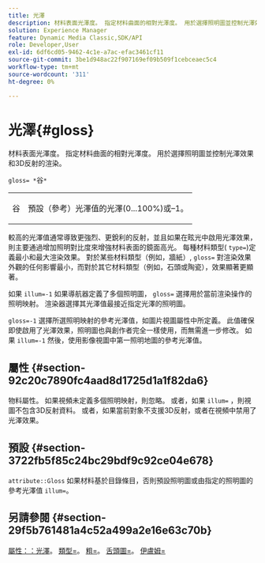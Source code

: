 ```yaml
---
title: 光澤
description: 材料表面光澤度。 指定材料曲面的相對光澤度。 用於選擇照明圖並控制光澤效果和3D反射的渲染。
solution: Experience Manager
feature: Dynamic Media Classic,SDK/API
role: Developer,User
exl-id: 6df6cd05-9462-4c1e-a7ac-efac3461cf11
source-git-commit: 3be1d948ac22f907169ef09b509f1cebceaec5c4
workflow-type: tm+mt
source-wordcount: '311'
ht-degree: 0%

---
```


# 光澤{#gloss}

材料表面光澤度。 指定材料曲面的相對光澤度。 用於選擇照明圖並控制光澤效果和3D反射的渲染。

`gloss= *`谷`*`

<table id="simpletable_82166CA080AD401180404462FB2407D7"> 
 <tr class="strow"> 
  <td class="stentry"> <p><span class="codeph"> <span class="varname"> 谷</span> </span> </p></td> 
  <td class="stentry"> <p>預設（參考）光澤值的光澤(0...100%)或–1。 </p></td> 
 </tr> 
</table>

較高的光澤值通常導致更強烈、更銳利的反射，並且如果在眩光中啟用光澤效果，則主要通過增加照明對比度來增強材料表面的鏡面高光。 每種材料類型( `type=`)定義最小和最大渲染效果。 對於某些材料類型（例如，牆紙）, `gloss=` 對渲染效果外觀的任何影響最小，而對於其它材料類型（例如，石頭或陶瓷），效果顯著更顯著。

如果 `illum=-1` 如果導航器定義了多個照明圖， `gloss=` 選擇用於當前渲染操作的照明映射。 渲染器選擇其光澤值最接近指定光澤的照明圖。

`gloss=-1` 選擇所選照明映射的參考光澤值，如圖片視圖屬性中所定義。 此值確保即使啟用了光澤效果，照明圖也與創作者完全一樣使用，而無需進一步修改。 如果 `illum=-1` 然後，使用影像視圖中第一照明地圖的參考光澤值。

## 屬性 {#section-92c20c7890fc4aad8d1725d1a1f82da6}

物料屬性。 如果視頻未定義多個照明映射，則忽略。 或者，如果 `illum=` ，則視圖不包含3D反射資料。 或者，如果當前對象不支援3D反射，或者在視頻中禁用了光澤效果。

## 預設 {#section-3722fb5f85c24bc29bdf9c92ce04e678}

`attribute::Gloss` 如果材料基於目錄條目，否則預設照明圖或由指定的照明圖的參考光澤值 `illum=`。

## 另請參閱 {#section-29f5b761481a4c52a499a2e16e63c70b}

[屬性：：光澤](../../../../../ir-api/material-cat/image-rendering-api-ref/c-ir-material-catalog/c-ir-material-data-reference/r-ir-cat-gloss.md#reference-5277f62a67e2408ab94699aa712f1eeb)。 [類型=](../../../../../ir-api/http-protocol/image-rendering-api-ref/c-ir-http-protocol-ref/c-ir-http-protocol-command-reference/r-ir-http-type.md#reference-128c7de89e2d46838019b560f3f84a35)。 [粗=](../../../../../ir-api/http-protocol/image-rendering-api-ref/c-ir-http-protocol-ref/c-ir-http-protocol-command-reference/r-ir-rough.md#reference-00add846b09f4dc39420bda1ca414180)。 [舌頭圖=](../../../../../ir-api/http-protocol/image-rendering-api-ref/c-ir-http-protocol-ref/c-ir-http-protocol-command-reference/r-ir-glossmap.md#reference-99940148ae6a401482b2d03c68530f3a)。 [伊盧姆=](../../../../../ir-api/http-protocol/image-rendering-api-ref/c-ir-http-protocol-ref/c-ir-http-protocol-command-reference/r-ir-http-illum.md#reference-8efe483a30684022bfe711eb73efbee6)
